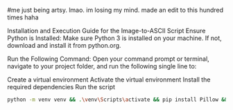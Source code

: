 #me just being artsy. lmao. im losing my mind. made an edit to this hundred times haha

Installation and Execution Guide for the Image-to-ASCII Script
Ensure Python is Installed: Make sure Python 3 is installed on your machine. If not, download and install it from python.org.

Run the Following Command: Open your command prompt or terminal, navigate to your project folder, and run the following single line to:

Create a virtual environment
Activate the virtual environment
Install the required dependencies
Run the script

```bash
python -m venv venv && .\venv\Scripts\activate && pip install Pillow && python -c "from PIL import Image; def grayscale_image(image_path): img = Image.open(image_path); img = img.convert('L'); return img; def pixel_to_ascii(pixel_value): ascii_chars = ['@', '#', 'S', '%', '?', '*', '+', ';', ':', ',', '.']; return ascii_chars[pixel_value // 25]; def image_to_ascii(image_path, new_width=80): img = grayscale_image(image_path); width, height = img.size; aspect_ratio = height / width; new_height = int(aspect_ratio * new_width); img = img.resize((new_width, new_height)); ascii_str = ''; for y in range(new_height): for x in range(new_width): pixel_value = img.getpixel((x, y)); ascii_str += pixel_to_ascii(pixel_value); ascii_str += '\n'; return ascii_str; def save_ascii_art(ascii_art, filename='ascii_art.txt'): with open(filename, 'w') as f: f.write(ascii_art); def main(image_path): ascii_art = image_to_ascii(image_path); save_ascii_art(ascii_art); print('ASCII art generated and saved to ascii_art.txt'); if __name__ == '__main__': image_path = r'C:\\Users\\jamai\\Downloads\\audrey14.jpg'; main(image_path)"

